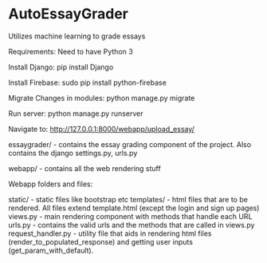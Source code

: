 # AutoEssayGrader

Utilizes machine learning to grade essays

Requirements:
Need to have Python 3

Install Django:
pip install Django

Install Firebase:
sudo pip install python-firebase

Migrate Changes in modules:
python manage.py migrate

Run server:
python manage.py runserver

Navigate to:
http://127.0.0.1:8000/webapp/upload_essay/

essaygrader/ - contains the essay grading component of the project. Also contains the django settings.py, urls.py

webapp/ - contains all the web rendering stuff

Webapp folders and files:

static/ - static files like bootstrap etc
templates/ - html files that are to be rendered. All files extend template.html (except the login and sign up pages)
views.py - main rendering component with methods that handle each URL
urls.py - contains the valid urls and the methods that are called in views.py
request_handler.py - utility file that aids in rendering html files (render_to_populated_response) and getting user inputs (get_param_with_default).

